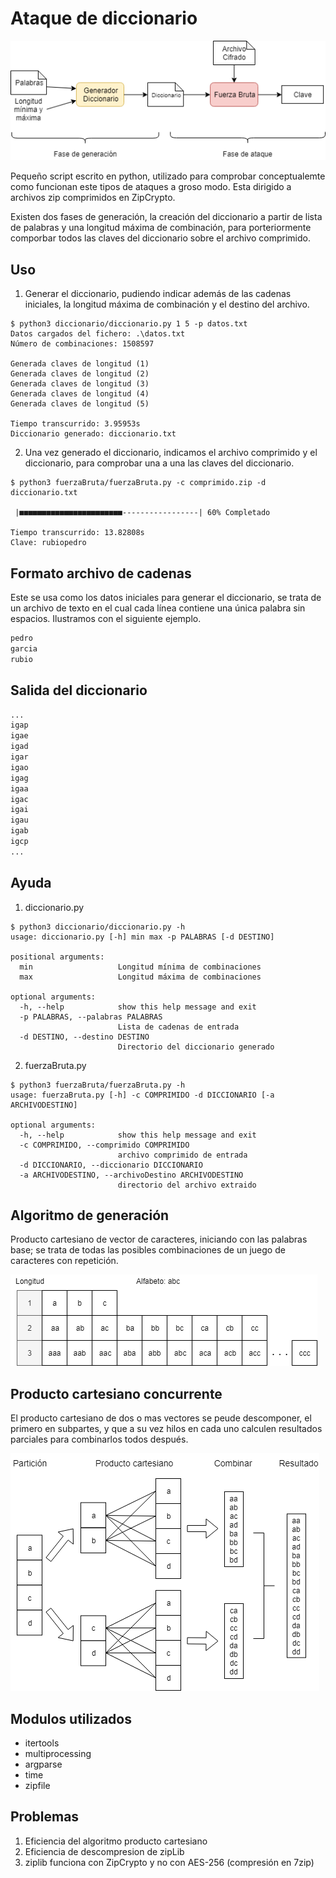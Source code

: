# Ataque de diccionario
![Alt text](./diagramas/flujo.png)

Pequeño script escrito en python, utilizado para comprobar conceptualemte como funcionan este tipos de ataques a groso modo. Esta dirigido a archivos zip comprimidos en ZipCrypto.

Existen dos fases de generación, la creación del diccionario a partir de lista de palabras y una longitud máxima de combinación, para porteriormente comporbar todos las claves del diccionario sobre el archivo comprimido.

## Uso
1. Generar el diccionario, pudiendo indicar además de las cadenas iniciales, la longitud máxima de combinación y el destino del archivo.

```shell
$ python3 diccionario/diccionario.py 1 5 -p datos.txt
Datos cargados del fichero: .\datos.txt
Número de combinaciones: 1508597

Generada claves de longitud (1)
Generada claves de longitud (2)
Generada claves de longitud (3)
Generada claves de longitud (4)
Generada claves de longitud (5)

Tiempo transcurrido: 3.95953s
Diccionario generado: diccionario.txt
```

2. Una vez generado el diccionario, indicamos el archivo comprimido y el diccionario, para comprobar una a una las claves del diccionario.

```shell
$ python3 fuerzaBruta/fuerzaBruta.py -c comprimido.zip -d diccionario.txt

 |■■■■■■■■■■■■■■■■■■■■■■■-----------------| 60% Completado

Tiempo transcurrido: 13.82808s
Clave: rubiopedro
```
## Formato archivo de cadenas
Este se usa como los datos iniciales para generar el diccionario, se trata de un archivo de texto en el cual cada línea contiene una única palabra sin espacios. Ilustramos con el siguiente ejemplo.

```txt
pedro
garcia
rubio
```
## Salida del diccionario
```txt
...
igap
igae
igad
igar
igao
igag
igaa
igac
igai
igau
igab
igcp
...
```

## Ayuda

1. diccionario.py

```shell
$ python3 diccionario/diccionario.py -h
usage: diccionario.py [-h] min max -p PALABRAS [-d DESTINO]

positional arguments:
  min                   Longitud mínima de combinaciones
  max                   Longitud máxima de combinaciones

optional arguments:
  -h, --help            show this help message and exit
  -p PALABRAS, --palabras PALABRAS
                        Lista de cadenas de entrada
  -d DESTINO, --destino DESTINO
                        Directorio del diccionario generado
```

2. fuerzaBruta.py

```shell
$ python3 fuerzaBruta/fuerzaBruta.py -h
usage: fuerzaBruta.py [-h] -c COMPRIMIDO -d DICCIONARIO [-a ARCHIVODESTINO]

optional arguments:
  -h, --help            show this help message and exit
  -c COMPRIMIDO, --comprimido COMPRIMIDO
                        archivo comprimido de entrada
  -d DICCIONARIO, --diccionario DICCIONARIO
  -a ARCHIVODESTINO, --archivoDestino ARCHIVODESTINO
                        directorio del archivo extraido
```

## Algoritmo de generación
Producto cartesiano de vector de caracteres, iniciando con las palabras base; se trata de todas las posibles combinaciones de un juego de caracteres con repetición.

![Alt text](./diagramas/producto.png)

## Producto cartesiano concurrente
El producto cartesiano de dos o mas vectores se peude descomponer, el primero en subpartes, y que a su vez hilos en cada uno calculen resultados parciales para combinarlos todos después.

![Alt text](./diagramas/productoConcurrente.png)

## Modulos utilizados
- itertools
- multiprocessing
- argparse
- time
- zipfile

## Problemas
1. Eficiencia del algoritmo producto cartesiano
2. Eficiencia de descompresion de zipLib
3. ziplib funciona con ZipCrypto y no con AES-256 (compresión en 7zip)
